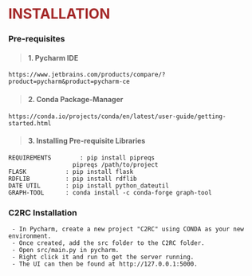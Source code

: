 <!-- 5. ANALYS OF A RECONSTITUTION ---------------------------------------------------->
<a name="Automated Evaluation"></a>
# <strong style="color:brown"> **INSTALLATION** </strong> 
<!------------------------------------------------------------------------------------->
 	
### Pre-requisites 

> #### 1. Pycharm IDE
	https://www.jetbrains.com/products/compare/?product=pycharm&product=pycharm-ce
	
> #### 2. Conda Package-Manager
	https://conda.io/projects/conda/en/latest/user-guide/getting-started.html
	
> #### 3. Installing Pre-requisite Libraries
	REQUIREMENTS		: pip install pipreqs
			          pipreqs /path/to/project
	FLASK			: pip install flask
	RDFLIB			: pip install rdflib
	DATE UTIL		: pip install python_dateutil
	GRAPH-TOOL		: conda install -c conda-forge graph-tool
	
### C2RC Installation
	 - In Pycharm, create a new project "C2RC" using CONDA as your new environment. 
	 - Once created, add the src folder to the C2RC folder.
   	 - Open src/main.py in pycharm.
   	 - Right click it and run to get the server running.
   	 - The UI can then be found at http://127.0.0.1:5000.
